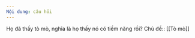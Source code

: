 ```yaml
---
Nội dung: câu hỏi
---
```


Họ đã thấy tò mò, nghĩa là họ thấy nó có tiềm năng rồi?
Chủ đề:: [[Tò mò]]